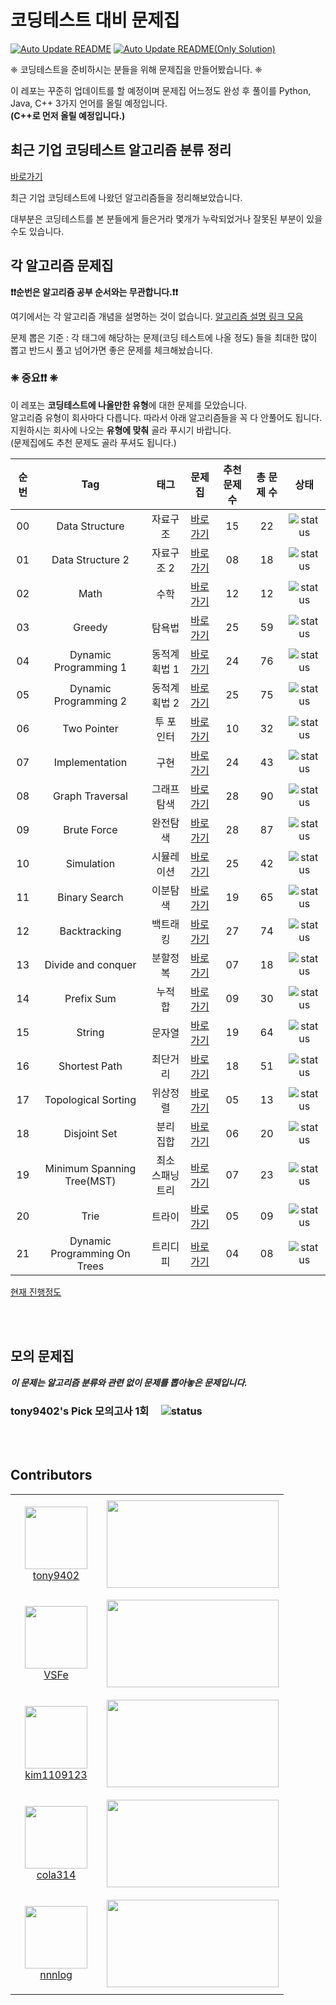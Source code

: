 # 코딩테스트 대비 문제집

[![Auto Update README](https://github.com/tony9402/baekjoon/actions/workflows/auto_update.yml/badge.svg)](https://github.com/tony9402/baekjoon/actions/workflows/auto_update.yml)
[![Auto Update README(Only Solution)](https://github.com/tony9402/baekjoon/actions/workflows/auto_solution_update.yml/badge.svg?event=push)](https://github.com/tony9402/baekjoon/actions/workflows/auto_solution_update.yml)

❈  코딩테스트을 준비하시는 분들을 위해 문제집을 만들어봤습니다. ❈ 

이 레포는 꾸준히 업데이트를 할 예정이며 문제집 어느정도 완성 후 풀이를 Python, Java, C++ 3가지 언어를 올릴 예정입니다.  
**(C++로 먼저 올릴 예정입니다.)**

## 최근 기업 코딩테스트 알고리즘 분류 정리

[바로가기](./CodingTest.md)

최근 기업 코딩테스트에 나왔던 알고리즘들을 정리해보았습니다.

대부분은 코딩테스트를 본 분들에게 들은거라 몇개가 누락되었거나 잘못된 부분이 있을 수도 있습니다.

## 각 알고리즘 문제집

**❗️❗️순번은 알고리즘 공부 순서와는 무관합니다.❗️❗️**

여기에서는 각 알고리즘 개념을 설명하는 것이 없습니다. [알고리즘 설명 링크 모음](./link_for_study.md)

문제 뽑은 기준 : 각 태그에 해당하는 문제(코딩 테스트에 나올 정도) 들을 최대한 많이 뽑고 반드시 풀고 넘어가면 좋은 문제를 체크해놨습니다.

### **❈ 중요❗️❗️ ❈**

이 레포는 **코딩테스트에 나올만한 유형**에 대한 문제를 모았습니다.   
알고리즘 유형이 회사마다 다릅니다. 따라서 아래 알고리즘들을 꼭 다 안풀어도 됩니다.  
지원하시는 회사에 나오는 **유형에 맞춰** 골라 푸시기 바랍니다.  
(문제집에도 추천 문제도 골라 푸셔도 됩니다.)

| 순번 | Tag                          | 태그                | 문제집    | 추천 문제 수 | 총 문제 수 |  상태             |
| :--: | :--------------------------: | :-----------------: | :------:  | :---------:  | :------: |:---------------:|
| 00   | Data Structure               | 자료구조            | [바로가기][Data Structure]  | 15 | 22 | ![status][Doing]  |
| 01   | Data Structure 2             | 자료구조 2          | [바로가기][Data Structure2] | 08 | 18 | ![status][Doing]  |
| 02   | Math                         | 수학                | [바로가기][Math]  | 12 | 12 |  ![status][Doing]  |
| 03   | Greedy                       | 탐욕법              | [바로가기][Greedy]  | 25 | 59 |  ![status][Doing]  |
| 04   | Dynamic Programming 1        | 동적계획법 1        | [바로가기][DP1]  | 24 | 76 |  ![status][Doing]  |
| 05   | Dynamic Programming 2        | 동적계획법 2        | [바로가기][DP2]  | 25 | 75 |  ![status][Doing]  |
| 06   | Two Pointer                  | 투 포인터           | [바로가기][Two Pointer]  | 10 | 32 |  ![status][Doing]  |
| 07   | Implementation               | 구현                | [바로가기][Implementation]  | 24 | 43 |  ![status][Doing]  | 
| 08   | Graph Traversal              | 그래프 탐색         | [바로가기][Graph Traversal]  | 28 | 90 |  ![status][Doing]  |
| 09   | Brute Force                  | 완전탐색            | [바로가기][Brute Force]  | 28 | 87 |  ![status][Doing]  |
| 10   | Simulation                   | 시뮬레이션          | [바로가기][Simulation]  | 25 | 42 |  ![status][Doing]  |
| 11   | Binary Search                | 이분탐색            | [바로가기][Binary Search] | 19 | 65 |  ![status][Doing]  |
| 12   | Backtracking                 | 백트래킹            | [바로가기][Backtracking]  | 27 | 74 |  ![status][Doing]  |
| 13   | Divide and conquer           | 분할정복            | [바로가기][Divide and conquer]  | 07 | 18 |  ![status][Doing]  |
| 14   | Prefix Sum                   | 누적 합             | [바로가기][Prefix Sum]  | 09 | 30 |  ![status][Doing]  |
| 15   | String                       | 문자열              | [바로가기][String]  | 19 | 64 |  ![status][Doing]  |
| 16   | Shortest Path                | 최단거리            | [바로가기][Shortest Path]  | 18 | 51 |  ![status][Doing]  |
| 17   | Topological Sorting          | 위상정렬            | [바로가기][Topological Sorting]  | 05 | 13 |  ![status][Doing]  |
| 18   | Disjoint Set                 | 분리 집합           | [바로가기][Disjoint Set]  | 06 | 20 |  ![status][Doing]  |
| 19   | Minimum Spanning Tree(MST)   | 최소 스패닝 트리    | [바로가기][MST]  | 07 | 23 |  ![status][Doing]  |
| 20   | Trie                         | 트라이              | [바로가기][Trie]  | 05 | 09 |  ![status][Doing]  |
| 21   | Dynamic Programming On Trees | 트리디피            | [바로가기][TreeDP]  | 04 | 08 |  ![status][Doing]  |

[현재 진행정도](./status.md)

<br><br>
## 모의 문제집

***이 문제는 알고리즘 분류와 관련 없이 문제를 뽑아놓은 문제입니다.***

### tony9402's Pick 모의고사 1회 &nbsp;&nbsp;&nbsp; ![status][TODO]


<br><br>

## Contributors

<table>
    <tr>
        <td align="center" width="130px" height="160px">
            <a href="https://github.com/tony9402"><img height="100px" width="100px" src="https://avatars.githubusercontent.com/u/30228292?s=460&u=1ff865fa5aee04bc2c09fc2e08042b1f4367c469&v=4" /></a>
            <br />
            <a href="https://github.com/tony9402">tony9402</a>
        </td>
        <td>
            <a href="https://solved.ac/tony9402"><img height="140px" width="275px" src="http://mazassumnida.wtf/api/v2/generate_badge?boj=tony9402" /></a>
        </td>
    </tr>
    <tr>
        <td align="center" width="130px" height="160px">
            <a href="https://github.com/VSFe"><img height="100px" width="100px" src="https://avatars.githubusercontent.com/u/4595546?s=460&v=4" /></a>
            <br />
            <a href="https://github.com/VSFe">VSFe</a>
        </td>
        <td>
            <a href="https://solved.ac/klm03025"><img height="140px" width="275px" src="http://mazassumnida.wtf/api/v2/generate_badge?boj=klm03025" /></a>
        </td>
    </tr>
    <tr>
        <td align="center" width="130px" height="160px">
            <a href="https://github.com/kim1109123"><img height="100px" width="100px" src="https://avatars.githubusercontent.com/u/66085474?s=460&v=4" /></a>
            <br />
            <a href="https://github.com/kim1109123">kim1109123</a>
        </td>
        <td>
            <a href="https://solved.ac/amsminn"><img height="140px" width="275px" src="http://mazassumnida.wtf/api/v2/generate_badge?boj=amsminn" /></a>
        </td>
    </tr>
    <tr>
        <td align="center" width="130px" height="160px">
            <a href="https://github.com/cola314"><img height="100px" width="100px" src="https://avatars.githubusercontent.com/u/66579357?s=460&v=4" /></a>
            <br />
            <a href="https://github.com/cola314">cola314</a>
        </td>
        <td>
            <a href="https://solved.ac/18sht1710"><img height="140px" width="275px" src="http://mazassumnida.wtf/api/v2/generate_badge?boj=18sht1710" /></a>
        </td>
    <tr>
    </tr>
        <td align="center" width="130px" height="160px">
            <a href="https://github.com/nnnlog"><img height="100px" width="100px" src="https://avatars.githubusercontent.com/u/20399222?s=460&u=4d359f1433c32c941d9dbb162fe0c2c1b256e05a&v=4" /></a>
            <br />
            <a href="https://github.com/nnnlog">nnnlog</a>
        </td>
        <td>
            <a href="https://solved.ac/chansol"><img height="140px" width="275px" src="http://mazassumnida.wtf/api/v2/generate_badge?boj=chansol" /></a>
        </td>
    </tr>
</table>
 
[Backtracking]: ./backtracking
[Binary Search]: ./binary_search
[Data Structure]: ./data_structure
[Data Structure2]: ./data_structure2
[Math]: ./math
[Greedy]: ./greedy
[DP1]: ./dynamic_programming_1
[DP2]: ./dynamic_programming_2
[MST]: ./minimum_spanning_tree
[Two Pointer]: ./two_pointer
[Topological Sorting]: ./topological_sorting
[Implementation]: ./implementation
[Graph Traversal]: ./graph_traversal
[Simulation]: ./simulation
[DFS]: ./dfs
[BFS]: ./bfs
[Brute Force]: ./brute_force
[Disjoint Set]: ./disjoint_set
[Trie]: ./trie
[TreeDP]: ./dynamic_programming_on_trees
[Shortest Path]: ./shortest_path
[Prefix Sum]: ./prefix_sum
[Divide and conquer]: ./divide_and_conquer
[String]: ./string
[TODO]: https://img.shields.io/badge/-TODO-DFFD26
[DOING]: https://img.shields.io/badge/-DOING-31AE0F
[DONE]: https://img.shields.io/badge/-DONE-0885CC
